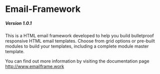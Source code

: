 # Email-Framework
##### Version 1.0.1

This is a HTML email framework developed to help you build bulletproof responsive HTML email templates.  Choose from grid options or pre-built modules to build your templates, including a complete module master template.

You can find out more information by visiting the documentation page http://www.emailframe.work


